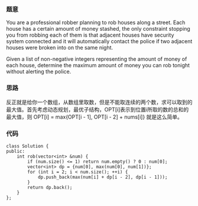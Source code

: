 ### 题意
You are a professional robber planning to rob houses along a street. Each house has a certain amount of money stashed, the only constraint stopping you from robbing each of them is that adjacent houses have security system connected and it will automatically contact the police if two adjacent houses were broken into on the same night.

Given a list of non-negative integers representing the amount of money of each house, determine the maximum amount of money you can rob tonight without alerting the police.

### 思路

反正就是给你一个数组，从数组里取数，但是不能取连续的两个数，求可以取到的最大值。首先考虑动态规划，最优子结构，OPT[i]表示到位置i所取的数的总和的最大值，则
OPT[i] = max{OPT[i - 1], OPT[i - 2] + nums[i]}
就是这么简单。

### 代码

```
class Solution {
public:
    int rob(vector<int> &num) {
        if (num.size() <= 1) return num.empty() ? 0 : num[0];
        vector<int> dp = {num[0], max(num[0], num[1])};
        for (int i = 2; i < num.size(); ++i) {
            dp.push_back(max(num[i] + dp[i - 2], dp[i - 1]));
        }
        return dp.back();
    }
};
```